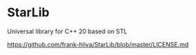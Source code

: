 # StarLib

Universal library for C++ 20 based on STL

https://github.com/frank-hliva/StarLib/blob/master/LICENSE.md

